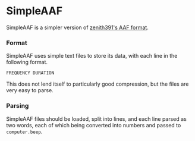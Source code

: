 # SimpleAAF

SimpleAAF is a simpler version of [zenith391's AAF format](https://github.com/zenith391/Random-OC-Docs/blob/master/Audio/AAF.md). 


### Format

SimpleAAF uses simple text files to store its data, with each line in the following format. 

`FREQUENCY DURATION`

This does not lend itself to particularly good compression, but the files are very easy to parse. 


### Parsing

SimpleAAF files should be loaded, split into lines, and each line parsed as two words, each of which being converted into numbers and passed to `computer.beep`. 

